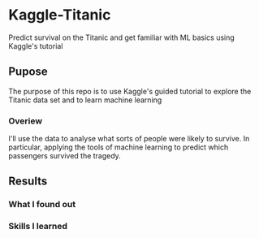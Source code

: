 # Kaggle-Titanic
Predict survival on the Titanic and get familiar with ML basics using Kaggle's tutorial


## Pupose 
The purpose of this repo is to use Kaggle's guided tutorial to explore the Titanic data set and to learn machine learning

### Overiew
I'll use the data to analyse what sorts of people were likely to survive. In particular, applying the tools of machine learning to predict which passengers survived the tragedy.

## Results
### What I found out
<to be added>

### Skills I learned
<to be added>